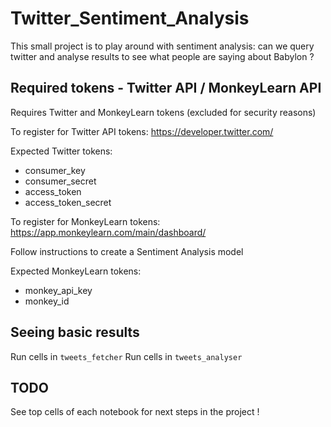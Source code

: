 # Twitter_Sentiment_Analysis

This small project is to play around with sentiment analysis: can we query twitter and analyse results to see what people
are saying about Babylon ?

## Required tokens - Twitter API / MonkeyLearn API
Requires Twitter and MonkeyLearn tokens (excluded for security reasons)

To register for Twitter API tokens: https://developer.twitter.com/

Expected Twitter tokens:
  - consumer_key
  - consumer_secret
  - access_token
  - access_token_secret
  
  
To register for MonkeyLearn tokens: https://app.monkeylearn.com/main/dashboard/

Follow instructions to create a Sentiment Analysis model

Expected MonkeyLearn tokens:
  - monkey_api_key
  - monkey_id
  
  
## Seeing basic results
Run cells in `tweets_fetcher`
Run cells in `tweets_analyser`

## TODO
See top cells of each notebook for next steps in the project !
